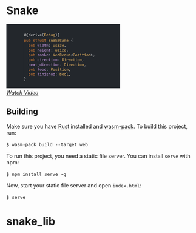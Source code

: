 # Snake

[<img src="./thumbnail.png" alt="Thumbnail" width="300" />][video]<br/> [_Watch
Video_][video]

[video]: https://www.youtube.com/watch?v=iR7Q_6quwSI

## Building

Make sure you have [Rust](https://www.rust-lang.org) installed and
[wasm-pack](https://rustwasm.github.io/wasm-pack/). To build this project, run:

```
$ wasm-pack build --target web
```

To run this project, you need a static file server. You can install `serve` with
npm:

```
$ npm install serve -g
```

Now, start your static file server and open `index.html`:

```
$ serve
```
# snake_lib
